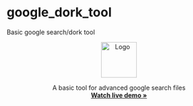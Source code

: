 # google_dork_tool
Basic google search/dork tool
<p align="center">
  <a href="https://github.com/othneildrew/Best-README-Template">
    <img src="images/logo.png" alt="Logo" width="80" height="80">
  </a>
 </p> 
   <p align="center">
   A basic tool for advanced google search files
    <br />
    <a href="https://jsm33t.com/dork" target="_blank"><strong>Watch live demo »</strong></a>
    
    
  </p>
